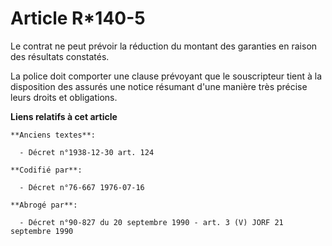 # Article R*140-5

Le contrat ne peut prévoir la réduction du montant des garanties en raison des résultats constatés.

La police doit comporter une clause prévoyant que le souscripteur tient à la disposition des assurés une notice résumant
d'une manière très précise leurs droits et obligations.

**Liens relatifs à cet article**

	**Anciens textes**:

	  - Décret n°1938-12-30 art. 124

	**Codifié par**:

	  - Décret n°76-667 1976-07-16

	**Abrogé par**:

	  - Décret n°90-827 du 20 septembre 1990 - art. 3 (V) JORF 21 septembre 1990
